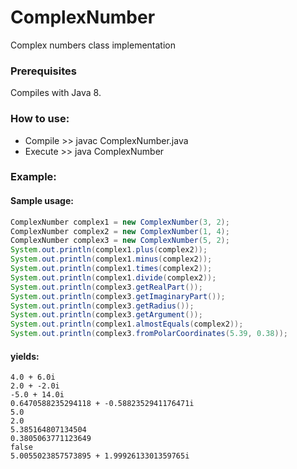 # ComplexNumber
Complex numbers class implementation

### Prerequisites
Compiles with Java 8.

### How to use:
* Compile >> javac ComplexNumber.java
* Execute >> java ComplexNumber


### Example:

#### Sample usage:
```java
ComplexNumber complex1 = new ComplexNumber(3, 2);
ComplexNumber complex2 = new ComplexNumber(1, 4);
ComplexNumber complex3 = new ComplexNumber(5, 2);
System.out.println(complex1.plus(complex2));
System.out.println(complex1.minus(complex2));
System.out.println(complex1.times(complex2));
System.out.println(complex1.divide(complex2));
System.out.println(complex3.getRealPart());
System.out.println(complex3.getImaginaryPart());
System.out.println(complex3.getRadius());
System.out.println(complex3.getArgument());
System.out.println(complex1.almostEquals(complex2));
System.out.println(complex3.fromPolarCoordinates(5.39, 0.38));
```

#### yields:
```
4.0 + 6.0i
2.0 + -2.0i
-5.0 + 14.0i
0.6470588235294118 + -0.5882352941176471i
5.0
2.0
5.385164807134504
0.3805063771123649
false
5.0055023857573895 + 1.9992613301359765i
```